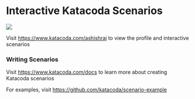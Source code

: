 # Interactive Katacoda Scenarios

[![](http://shields.katacoda.com/katacoda/ashishraj/count.svg)](https://www.katacoda.com/ashishraj "Get your profile on Katacoda.com")

Visit https://www.katacoda.com/ashishraj to view the profile and interactive scenarios

### Writing Scenarios
Visit https://www.katacoda.com/docs to learn more about creating Katacoda scenarios

For examples, visit https://github.com/katacoda/scenario-example
